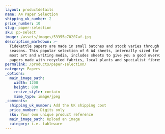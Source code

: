 ```yaml
---
layout: productdetails
name: A4 Paper Selection
shipping_uk_number: 2
price_number: 10
slug: paper-selection
sku: pp-select
image: /assets/images/53355e70207af.jpg
description_markdown: >-
  Tidekettle papers are made in small batches and stock varies through the
  seasons. This popular selection of 6 A4 sheets, internally sized for use with
  most art and writing media, includes sheets to give you a good overview of our
  papers made with recycled fabrics, local plants and specialist fibres.
permalink: /products/paper-selection/
category: Papers
_options:
  main_image_path:
    width: 1200
    height: 800
    resize_style: contain
    mime_type: image/jpeg
_comments:
  shipping_uk_number: Add the UK shipping cost
  price_number: Digits only
  sku: Your own unique product reference
  main_image_path: Upload an image
  category: i.e. tableware
---
```


